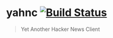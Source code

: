 # yahnc [![Build Status](https://travis-ci.org/acifani/yahnc.svg?branch=master)](https://travis-ci.org/acifani/yahnc)

> Yet Another Hacker News Client
